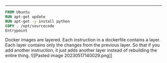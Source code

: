 ****
```dockerfile
FROM Ubuntu
RUN apt-get update
RUN apt-get -y install python
COPY . /opt/sourcecode
Entrypoint
```

Docker images are layered.
Each instruction in a dockerfile contains a layer.
Each layer contains only the changes from the previous layer.
So that if you add another instruction, it just adds another layer instead of rebuilding the entire thing.
![[Pasted image 20230517140029.png]]

